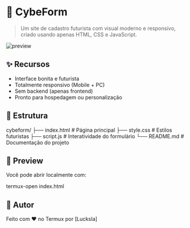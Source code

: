 # 🚀 CybeForm

> Um site de cadastro futurista com visual moderno e responsivo, criado usando apenas HTML, CSS e JavaScript.

![preview](https://via.placeholder.com/800x400?text=CybeForm+Preview)

## ✨ Recursos

- Interface bonita e futurista
- Totalmente responsivo (Mobile + PC)
- Sem backend (apenas frontend)
- Pronto para hospedagem ou personalização

## 📂 Estrutura
cybeform/ ├── index.html     # Página principal ├── style.css      # Estilos futuristas ├── script.js      # Interatividade do formulário └── README.md      # Documentação do projeto

## 📱 Preview

Você pode abrir localmente com:

termux-open index.html

## 📢 Autor

Feito com ❤️ no Termux por [LucksIa]

